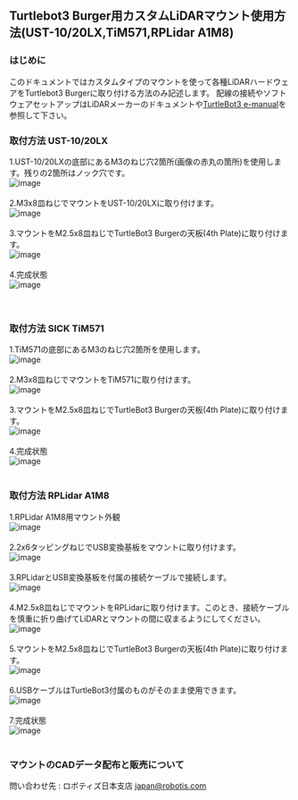 ## Turtlebot3 Burger用カスタムLiDARマウント使用方法(UST-10/20LX,TiM571,RPLidar A1M8)
### はじめに
このドキュメントではカスタムタイプのマウントを使って各種LiDARハードウェアをTurtlebot3 Burgerに取り付ける方法のみ記述します。
配線の接続やソフトウェアセットアップはLiDARメーカーのドキュメントや[TurtleBot3 e-manual](https://emanual.robotis.com/docs/en/platform/turtlebot3/overview/)を参照して下さい。
<br>
### 取付方法 UST-10/20LX
  1.UST-10/20LXの底部にあるM3のねじ穴2箇所(画像の赤丸の箇所)を使用します。残りの2箇所はノック穴です。<br>
  ![image](https://user-images.githubusercontent.com/5852451/141722947-0af0bc30-58ce-4a2a-9945-bae2c3fc1627.png)<br>
<br>
  2.M3x8皿ねじでマウントをUST-10/20LXに取り付けます。<br>
  ![image](https://user-images.githubusercontent.com/5852451/141723125-978d8610-a3b4-4b62-8a67-eb15344ae715.png)<br>
<br>
  3.マウントをM2.5x8皿ねじでTurtleBot3 Burgerの天板(4th Plate)に取り付けます。<br>
  ![image](https://user-images.githubusercontent.com/5852451/141723284-5aa33f84-9dcc-4a9a-bf9b-ba55c044d138.png)<br>
<br>
  4.完成状態<br>
  ![image](https://user-images.githubusercontent.com/5852451/141723338-47c43dc1-7f84-48fd-b44f-c5c98beb6224.png)<br>  
<br>

### 取付方法 SICK TiM571
  1.TiM571の底部にあるM3のねじ穴2箇所を使用します。<br>
  ![image](https://user-images.githubusercontent.com/5852451/141720411-d9449e55-244e-43d2-9189-f1bda17599e4.png)<br>
<br>
  2.M3x8皿ねじでマウントをTiM571に取り付けます。<br>
  ![image](https://user-images.githubusercontent.com/5852451/141721818-badcccf7-4774-43a0-9764-1930fdfea107.png)<br>
<br>
  3.マウントをM2.5x8皿ねじでTurtleBot3 Burgerの天板(4th Plate)に取り付けます。<br>
  ![image](https://user-images.githubusercontent.com/5852451/141722698-3a0ddc4f-ca1a-4d0d-8204-a46fa00de6af.png)<br>
<br>
  4.完成状態<br>
  ![image](https://user-images.githubusercontent.com/5852451/141722098-19324061-2402-4be8-8216-b10fe8ebc4d6.png)<br>
<br>
### 取付方法 RPLidar A1M8
  1.RPLidar A1M8用マウント外観<br>
![image](https://user-images.githubusercontent.com/5852451/141723805-39bd35c3-55f6-472b-9df6-985b2ed465e8.png)<br>
<br>
  2.2x6タッピングねじでUSB変換基板をマウントに取り付けます。<br>
  ![image](https://user-images.githubusercontent.com/5852451/141724053-894d7bfa-8804-44f7-93f7-f6d5b1ce9f8c.png)<br>
<br>
  3.RPLidarとUSB変換基板を付属の接続ケーブルで接続します。<br>
  ![image](https://user-images.githubusercontent.com/5852451/141724201-23bc28fb-a7b8-4f46-ad82-e68d2444055e.png)<br>
<br>
  4.M2.5x8皿ねじでマウントをRPLidarに取り付けます。このとき、接続ケーブルを慎重に折り曲げてLiDARとマウントの間に収まるようにしてください。<br>
  ![image](https://user-images.githubusercontent.com/5852451/141724399-5ee780e0-399c-4775-b06f-3bf12ab2c446.png)<br>
<br>
  5.マウントをM2.5x8皿ねじでTurtleBot3 Burgerの天板(4th Plate)に取り付けます。<br>
  ![image](https://user-images.githubusercontent.com/5852451/141724756-9a5eb99c-dc96-4852-90e2-53f6c340b02f.png)<br>
<br>
  6.USBケーブルはTurtleBot3付属のものがそのまま使用できます。<br>
  ![image](https://user-images.githubusercontent.com/5852451/141724893-55689139-221a-4674-8e12-43843c4cdc42.png)<br>
<br>
  7.完成状態<br>
  ![image](https://user-images.githubusercontent.com/5852451/141725050-73f993f6-74aa-4fb1-854b-73bfb333d857.png)<br>
<br>
### マウントのCADデータ配布と販売について
  問い合わせ先 : ロボティズ日本支店 japan@robotis.com





